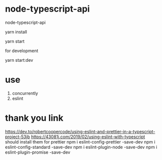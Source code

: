 # node-typescript-api
node-typescript-api

yarn install

yarn start

for development

yarn start:dev

# use

1. concurrently
2. eslint

# thank you link
https://dev.to/robertcoopercode/using-eslint-and-prettier-in-a-typescript-project-53jb
https://43081j.com/2019/02/using-eslint-with-typescript
should install them for prettier
npm i eslint-config-prettier -save-dev
npm i eslint-config-standard -save-dev
npm i eslint-plugin-node -save-dev
npm i eslint-plugin-promise -save-dev